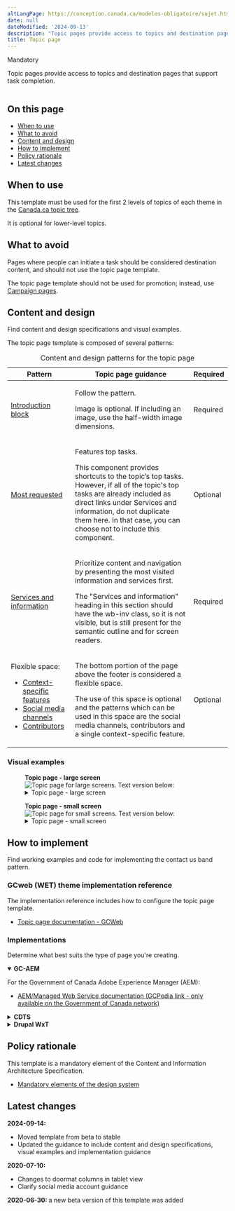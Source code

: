 ```yaml
---
altLangPage: https://conception.canada.ca/modeles-obligatoire/sujet.html
date: null
dateModified: '2024-09-13'
description: "Topic pages provide access to topics and destination pages that support task completion."
title: Topic page
---
```

<p>
 <span class="label label-danger">
  Mandatory
 </span>
</p>

<p>Topic pages provide access to topics and destination pages that support task completion.</p>

<div class="pattern-demo mrgn-tp-lg mrgn-bttm-xl"><img src="../images/topic-page-crop.png" class="img-responsive" alt="" /></div>

<section>
 <h2>On this page</h2>
    <ul>
        <li><a href="#use">When to use</a></li>
        <li><a href="#avoid">What to avoid</a></li>
        <li><a href="#design">Content and design</a></li>
        <li><a href="#implement">How to implement</a></li>
        <li><a href="#research">Policy rationale</a></li>
        <li><a href="#changes">Latest changes</a></li>
    </ul>
</section>
<section>
     <h2 id="use">When to use</h2>
     <p>This template must be used for the first 2 levels of topics of each theme in the <a href="https://www.canada.ca/en/government/about/design-system/topic-tree-content-types.html#tree">Canada.ca topic tree</a>.</p>
     <p>It is optional for lower-level topics.</p>
</section>
<section>
     <h2 id="avoid">What to avoid</h2>
     <p>Pages where people can initiate a task should be considered destination content, and should not use the topic page template.</p>
     <p>The topic page template should not be used for promotion; instead, use <a href="https://design.canada.ca/recommended-templates/campaign-pages.html">Campaign pages</a>.</p>
</section>
<section>
     <h2 id="design">Content and design</h2>
     <p>Find content and design specifications and visual examples.</p>
     <p>The topic page template is composed of several patterns:</p>
     <div class="row mrgn-tp-lg">
            <div class="col-md-12">
                <div class="panel panel-default">
                    <table class="table table-striped" id="ilp-01" aria-live="polite">
                        <caption class="wb-inv">
                            Content and design patterns for the topic page
                        </caption>
                        <thead>
                            <tr>
                                <th class="col-md-3">Pattern</th>
                                <th class="col-md-7">Topic page guidance</th>
                                <th class="col-md-2 text-center">Required</th>
                            </tr>
                        </thead>
                        <tbody>
                            <tr>
                                <td><a href="../common-design-patterns/intro-block.html">Introduction block</a></td>
                                <td>
                                    <p>Follow the pattern.</p>
                                    <p>Image is optional. If including an image, use the half-width image dimensions.</p>
                                </td>
                                <td class="text-center"><span class="far fa-check-circle text-success"></span><span class="wb-inv"> Required</span></td>
                            </tr>
                            <tr>
                                <td><a href="../common-design-patterns/most-requested.html">Most requested</a></td>
                                <td>
                                    <p>Features top tasks.</p>
                                    <p>This component provides shortcuts to the topic’s top tasks. However, if all of the topic's top tasks are already included as direct links under Services and information, do not duplicate them here. In that case, you can choose not to include this component.</p>
                                </td>
                               <td class="text-center">Optional</td>
                            </tr>
                            <tr>
                                <td><a href="../common-design-patterns/services-information.html">Services and information</a></td>
                                <td>
                                <p>Prioritize content and navigation by presenting the most visited information and services first.</p>
                                <p>The "Services and information" heading in this section should have the wb-inv class, so it is not visible, but is still present for the semantic outline and for screen readers.</p>
                                </td>
                                <td class="text-center"><span class="far fa-check-circle text-success"></span><span class="wb-inv"> Required</span></td>
                            </tr>
                            <tr>
                                <td>
                                    Flexible space:<br />
                                    <ul>
                                        <li><a href="../common-design-patterns/feature-tiles.html">Context-specific features</a></li>
                                        <li><a href="../common-design-patterns/social-media-channels.html">Social media channels</a></li>
                                        <li><a href="../common-design-patterns/contributors.html">Contributors</a></li>
                                    </ul>
                                </td>
                                <td>
                                    <p>The bottom portion of the page above the footer is considered a flexible space.</p>
                                    <p>The use of this space is optional and the patterns which can be used in this space are the social media channels, contributors and a single context-specific feature.</p>
                                </td>
                                <td class="text-center">Optional</td>
                            </tr>
                        </tbody>
                    </table>
                </div>
            </div>
        </div>
 <h3>Visual examples</h3>
        <div class="pattern-demo mrgn-tp-md mrgn-bttm-md">
            <figure class="mrgn-tp-md mrgn-bttm-lg">
                <figcaption><b>Topic page - large screen</b></figcaption>
                <img src="../images/topic-page-large.png" class="img-responsive" alt="Topic page for large screens. Text version below:" />
                <details>
                    <summary>Topic page - large screen</summary>
                    <p>The topic page begins with an introduction block. This has the [Topic title] in the standard Canada.ca h1 style. It is followed by 1-2 sentences that describe the topics and top tasks that can be accessed on the page. To the right is an image with dimensions of 520px x 200px.</p>
                    <p>Underneath the introduction block is a most requested band with two columns of links (three in each row). The links lead to top tasks.</p>
                    <p>Below the most requested band is the services and information pattern. It is three columns, with three topics in each column. The topic begins with a hyperlinked title and then is followed by a description. The instructions for the description reads: Use action verbs, or simply list keywords to summarize the information or tasks that can be accomplished on the page it links to.</p>
                    <p>Underneath the services and information pattern is a contextual feature. It has an image positioned to the left, with image dimensions of 360px x 203px, and to the right of the image is a linked title for the feature followed by a brief description of the feature being promoted.</p>
                    <p>To the right of the contextual feature is the social media channels component. Its heading is “On social media”. It features five icons: Facebook, X, YouTube, Instagram, LinkedIn. Beside each icon is linked text for the account name.</p>
                    <p>At the bottom of the page, just above the date modified field and the footer, there is the contributors pattern. It is left-aligned. The text is “From:” it is then followed by linked text labeled [Department or agency], presented horizontally.</p> 
               </details>
               </figure>
        </div>
                <div class="pattern-demo mrgn-tp-md mrgn-bttm-md">
            <figure class="mrgn-tp-md mrgn-bttm-lg">
                <figcaption><b>Topic page - small screen</b></figcaption>
                <img src="../images/topic-page-sm.png" class="img-responsive" alt="Topic page for small screens. Text version below:" />
                <details>
                    <summary>Topic page - small screen</summary>
                    <p>The topic page begins with an introduction block. This has the [Topic title] in the standard Canada.ca h1 style. It is followed by 1-2 sentences that describe the topics and top tasks that can be accessed on the page.</p>
                    <p>Underneath the introduction block is a most requested band with one columns of links (six in total). The links lead to top tasks. </p>
                    <p>Below the most requested band is the services and information pattern. It is one column, with nine topics in total. The topic begins with a hyperlinked title and then is followed by a description. The instructions for the description reads: Use action verbs, or simply list keywords to summarize the information or tasks that can be accomplished on the page it links to.</p>
                    <p>Underneath the services and information pattern is a contextual feature. The image for the feature appears first, with image dimensions of 360px x 203px, and below the image is a linked title for the feature followed by a brief description of the feature being promoted.</p>
                    <p>Below the contextual feature is the social media channels component. Its heading is “On social media”. It features five icons: Facebook, X, YouTube, Instagram, LinkedIn. Beside each icon is linked text for the account name.</p>
                    <p>At the bottom of the page, just above the date modified field and the footer, there is the contributors pattern. It is left-aligned. The text is “From:” it is then followed by linked text labeled [Department or agency], presented vertically.</p> 
               </details>
               </figure>
        </div>
<section>
<section>
     <h2 id="implement">How to implement</h2>
        <p>Find working examples and code for implementing the contact us band pattern.</p>
        <h3>GCweb (WET) theme implementation reference</h3>
        <p>The implementation reference includes how to configure the topic page template.</p>
        <ul>
            <li><a href="https://wet-boew.github.io/GCWeb/templates/topic/topic-doc-en.html">Topic page documentation - GCWeb</a></li>
        </ul>
        <h3>Implementations</h3>
        <p>Determine what best suits the type of page you're creating.</p>
        <div class="row">
            <div class="col-md-8">
                <div class="wb-tabs mrgn-tp-lg">
                    <div class="tabpanels">
                        <details id="004" open="open">
                            <summary><strong>GC-AEM</strong></summary>
                            <p class="mrgn-tp-lg">For the Government of Canada Adobe Experience Manager (AEM):</p>
                            <ul>
                                <li>
                                    <a href="https://www.gcpedia.gc.ca/wiki/AEM_GC-specific_Documentation_6.5">
                                        AEM/Managed Web Service documentation (GCPedia link - only available on the Government of Canada network)
                                    </a>
                                </li>
                            </ul>
                        </details>
                        <details id="005">
                            <summary><strong>CDTS</strong></summary>
                            <p class="mrgn-tp-lg">For the Centrally Deployed Templates Solution (CDTS):</p>
                            <ul>
                                <li><a href="https://cenw-wscoe.github.io/sgdc-cdts/docs/index-en.html">CDTS documentation</a></li>
                            </ul>
                        </details>
                        <details id="006">
                            <summary><strong>Drupal WxT</strong></summary>
                            <p class="mrgn-tp-lg">For Drupal WxT:</p>
                            <ul>
                                <li><a href="https://drupalwxt.github.io/">Drupal WxT documentation</a></li>
                            </ul>
                        </details>
                    </div>
                </div>
            </div>
        </div>
</section>
<section>
     <h2 id="research">Policy rationale</h2>
     <p>This template is a mandatory element of the Content and Information Architecture Specification.</p>
     <ul>
          <li><a href="https://www.canada.ca/en/treasury-board-secretariat/services/government-communications/canada-content-information-architecture-specification/mandatory-elements.html">Mandatory elements of the design system</a></li>
     </ul>
</section>
 <h2 id="changes">
  Latest changes
 </h2>
 <p>
  <strong>
   2024-09-14:
  </strong>
 </p>
 <ul>
  <li>
   Moved template from beta to stable
  </li>
  <li>
   Updated the guidance to include content and design specifications, visual examples and implementation guidance
  </li>
 </ul>
 <p>
  <strong>
   2020-07-10:
  </strong>
 </p>
 <ul>
  <li>
   Changes to doormat columns in tablet view
  </li>
  <li>
   Clarify social media account guidance
  </li>
 </ul>
 <p>
  <strong>
   2020-06-30:
  </strong>
  a new beta version of this template was added
 </p>
</section>
